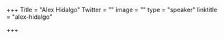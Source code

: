 +++
Title = "Alex Hidalgo"
Twitter = ""
image = ""
type = "speaker"
linktitle = "alex-hidalgo"

+++


